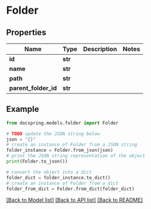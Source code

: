 # Folder


## Properties

Name | Type | Description | Notes
------------ | ------------- | ------------- | -------------
**id** | **str** |  | 
**name** | **str** |  | 
**path** | **str** |  | 
**parent_folder_id** | **str** |  | 

## Example

```python
from docspring.models.folder import Folder

# TODO update the JSON string below
json = "{}"
# create an instance of Folder from a JSON string
folder_instance = Folder.from_json(json)
# print the JSON string representation of the object
print(Folder.to_json())

# convert the object into a dict
folder_dict = folder_instance.to_dict()
# create an instance of Folder from a dict
folder_from_dict = Folder.from_dict(folder_dict)
```
[[Back to Model list]](../README.md#documentation-for-models) [[Back to API list]](../README.md#documentation-for-api-endpoints) [[Back to README]](../README.md)


